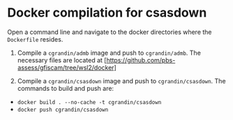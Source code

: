 # Docker compilation for csasdown

Open a command line and navigate to the docker directories where the `Dockerfile` resides.

1. Compile a `cgrandin/admb` image and push to `cgrandin/admb`. The necessary files are located at [https://github.com/pbs-assess/gfiscam/tree/wsl2/docker]

1. Compile a `cgrandin/csasdown` image and push to `cgrandin/csasdown`. The commands to build and push are:
 - `docker build . --no-cache -t cgrandin/csasdown`
 - `docker push cgrandin/csasdown`
